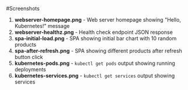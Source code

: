 #Screenshots


1. **webserver-homepage.png** - Web server homepage showing "Hello, Kubernetes!" message
2. **webserver-healthz.png** - Health check endpoint JSON response
3. **spa-initial-load.png** - SPA showing initial bar chart with 10 random products
4. **spa-after-refresh.png** - SPA showing different products after refresh button click
5. **kubernetes-pods.png** - `kubectl get pods` output showing running deployments
6. **kubernetes-services.png** - `kubectl get services` output showing services

